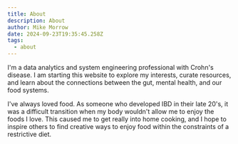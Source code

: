 ```yaml
---
title: About
description: About
author: Mike Morrow
date: 2024-09-23T19:35:45.258Z
tags:
  - about
---
```

I'm a data analytics and system engineering professional with Crohn's disease. I am starting this website to explore my interests, curate resources, and learn about the connections between the gut, mental health, and our food systems. 

I've always loved food. As someone who developed IBD in their late 20's, it was a difficult transition when my body wouldn't allow me to enjoy the foods I love. This caused me to get really into home cooking, and I hope to inspire others to find creative ways to enjoy food within the constraints of a restrictive diet. 